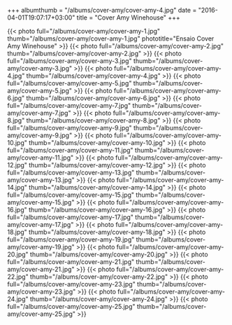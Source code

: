 +++
albumthumb = "/albums/cover-amy/cover-amy-4.jpg"
date = "2016-04-01T19:07:17+03:00"
title = "Cover Amy Winehouse"
+++

{{< photo full="/albums/cover-amy/cover-amy-1.jpg" thumb="/albums/cover-amy/cover-amy-1.jpg" 
phototitle="Ensaio Cover Amy Winehouse" >}}
{{< photo full="/albums/cover-amy/cover-amy-2.jpg" 
         thumb="/albums/cover-amy/cover-amy-2.jpg"  >}}
{{< photo full="/albums/cover-amy/cover-amy-3.jpg" 
         thumb="/albums/cover-amy/cover-amy-3.jpg"  >}}
{{< photo full="/albums/cover-amy/cover-amy-4.jpg" 
         thumb="/albums/cover-amy/cover-amy-4.jpg"  >}}
{{< photo full="/albums/cover-amy/cover-amy-5.jpg" 
         thumb="/albums/cover-amy/cover-amy-5.jpg"  >}}
{{< photo full="/albums/cover-amy/cover-amy-6.jpg" 
         thumb="/albums/cover-amy/cover-amy-6.jpg"  >}}
{{< photo full="/albums/cover-amy/cover-amy-7.jpg" 
         thumb="/albums/cover-amy/cover-amy-7.jpg"  >}}
{{< photo full="/albums/cover-amy/cover-amy-8.jpg" 
         thumb="/albums/cover-amy/cover-amy-8.jpg"  >}}
{{< photo full="/albums/cover-amy/cover-amy-9.jpg" 
         thumb="/albums/cover-amy/cover-amy-9.jpg"  >}}
{{< photo full="/albums/cover-amy/cover-amy-10.jpg" 
         thumb="/albums/cover-amy/cover-amy-10.jpg"  >}}
{{< photo full="/albums/cover-amy/cover-amy-11.jpg" 
         thumb="/albums/cover-amy/cover-amy-11.jpg"  >}}
{{< photo full="/albums/cover-amy/cover-amy-12.jpg" 
         thumb="/albums/cover-amy/cover-amy-12.jpg"  >}}
{{< photo full="/albums/cover-amy/cover-amy-13.jpg" 
         thumb="/albums/cover-amy/cover-amy-13.jpg"  >}}
{{< photo full="/albums/cover-amy/cover-amy-14.jpg" 
         thumb="/albums/cover-amy/cover-amy-14.jpg"  >}}
{{< photo full="/albums/cover-amy/cover-amy-15.jpg" 
         thumb="/albums/cover-amy/cover-amy-15.jpg"  >}}
{{< photo full="/albums/cover-amy/cover-amy-16.jpg" 
         thumb="/albums/cover-amy/cover-amy-16.jpg"  >}}
{{< photo full="/albums/cover-amy/cover-amy-17.jpg" 
         thumb="/albums/cover-amy/cover-amy-17.jpg"  >}}
{{< photo full="/albums/cover-amy/cover-amy-18.jpg" 
         thumb="/albums/cover-amy/cover-amy-18.jpg"  >}}
{{< photo full="/albums/cover-amy/cover-amy-19.jpg" 
         thumb="/albums/cover-amy/cover-amy-19.jpg"  >}}
{{< photo full="/albums/cover-amy/cover-amy-20.jpg" 
         thumb="/albums/cover-amy/cover-amy-20.jpg"  >}}
{{< photo full="/albums/cover-amy/cover-amy-21.jpg" 
         thumb="/albums/cover-amy/cover-amy-21.jpg"  >}}
{{< photo full="/albums/cover-amy/cover-amy-22.jpg" 
         thumb="/albums/cover-amy/cover-amy-22.jpg"  >}}
{{< photo full="/albums/cover-amy/cover-amy-23.jpg" 
         thumb="/albums/cover-amy/cover-amy-23.jpg"  >}}
{{< photo full="/albums/cover-amy/cover-amy-24.jpg" 
         thumb="/albums/cover-amy/cover-amy-24.jpg"  >}}
{{< photo full="/albums/cover-amy/cover-amy-25.jpg" 
         thumb="/albums/cover-amy/cover-amy-25.jpg"  >}}
